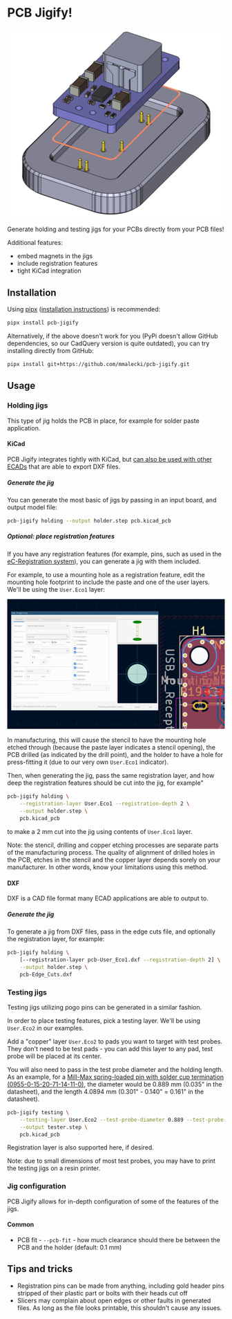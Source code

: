 # PCB Jigify!

![An example PCB, its outline, and an automatically generated jig based on the outline](./docs/concept.png)

Generate holding and testing jigs for your PCBs directly from your PCB files!

Additional features:
* embed magnets in the jigs
* include registration features
* tight KiCad integration

## Installation

Using [pipx](https://pipx.pypa.io/stable/) ([installation instructions](https://pipx.pypa.io/stable/installation/)) is
recommended:

```sh
pipx install pcb-jigify
```

Alternatively, if the above doesn't work for you (PyPi doesn't allow GitHub dependencies,
so our CadQuery version is quite outdated), you can try installing directly from GitHub:

```sh
pipx install git+https://github.com/mmalecki/pcb-jigify.git
```

## Usage

### Holding jigs
This type of jig holds the PCB in place, for example for solder paste application.

#### KiCad
PCB Jigify integrates tightly with KiCad, but [can also be used with other ECADs](#dxf) that
are able to export DXF files.

##### Generate the jig
You can generate the most basic of jigs by passing in an input board, and output model file:

```sh
pcb-jigify holding --output holder.step pcb.kicad_pcb
```

##### Optional: place registration features
If you have any registration features (for example, pins, such as used in the [eC-Registration system](https://www.eurocircuits.com/ec-registration-system/)), you can generate a jig with them included.

For example, to use a mounting hole as a registration feature, edit the mounting hole footprint to include the paste and one of the user layers. We'll be using the `User.Eco1` layer:

![Default mounting hole KiCad footprint with both paste and `User.Eco1` layers enabled](./docs/registration-feature.png)

In manufacturing, this will cause the stencil to have the mounting hole etched through (because the paste layer indicates a stencil opening), the PCB drilled (as indicated by the drill point), and the holder to have a hole for press-fitting it (due to our very own `User.Eco1` indicator).

Then, when generating the jig, pass the same registration layer, and how
deep the registration features should be cut into the jig, for example"

```sh
pcb-jigify holding \
    --registration-layer User.Eco1 --registration-depth 2 \
    --output holder.step \
    pcb.kicad_pcb
```

to make a 2 mm cut into the jig using contents of `User.Eco1` layer.

Note: the stencil, drilling and copper etching processes are separate parts of the manufacturing process. The quality of alignment of drilled holes in the PCB, etches in the stencil and the copper layer depends sorely on your manufacturer. In other words, know your limitations using this method.

#### DXF
DXF is a CAD file format many ECAD applications are able to output to.

##### Generate the jig

To generate a jig from DXF files, pass in the edge cuts file, and optionally the registration layer, for example:

```sh
pcb-jigify holding \
    [--registration-layer pcb-User_Eco1.dxf --registration-depth 2] \
    --output holder.step \
    pcb-Edge_Cuts.dxf
```

### Testing jigs

Testing jigs utilizing pogo pins can be generated in a similar fashion.

In order to place testing features, pick a testing layer. We'll be using `User.Eco2` in our examples.

Add a "copper" layer `User.Eco2` to pads you want to target with test probes. They don't need to be test pads - you can add this layer to any pad, test probe will be placed at its center.

You will also need to pass in the test probe diameter and the holding length.  
As an example, for a [Mill-Max spring-loaded pin with solder cup termination (0955-0-15-20-71-14-11-0)](https://www.mill-max.com/products/discrete-spring-loaded-pins/spring-loaded-pin-with-solder-cup-termination/0955/0955-0-15-20-71-14-11-0), the diameter would be 0.889 mm (0.035" in the datasheet), and the length 4.0894 mm (0.301" - 0.140" = 0.161" in the datasheet).

```sh
pcb-jigify testing \
    --testing-layer User.Eco2 --test-probe-diameter 0.889 --test-probe-length 4.0894 \
    --output tester.step \
    pcb.kicad_pcb
```

Registration layer is also supported here, if desired.

Note: due to small dimensions of most test probes, you may have to print the testing jigs on a resin printer.

### Jig configuration

PCB Jigify allows for in-depth configuration of some of the features of the jigs.

#### Common

* PCB fit - `--pcb-fit` - how much clearance should there be between the PCB
  and the holder (default: 0.1 mm)

## Tips and tricks

* Registration pins can be made from anything, including gold header pins stripped of their plastic part or bolts with their heads cut off
* Slicers may complain about open edges or other faults in generated files. As long as the file looks printable, this shouldn't cause any issues.
